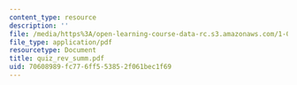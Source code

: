 ```yaml
---
content_type: resource
description: ''
file: /media/https%3A/open-learning-course-data-rc.s3.amazonaws.com/1-051-structural-engineering-design-fall-2003/70608989fc776ff553852f061bec1f69_quiz_rev_summ.pdf
file_type: application/pdf
resourcetype: Document
title: quiz_rev_summ.pdf
uid: 70608989-fc77-6ff5-5385-2f061bec1f69
---
```

